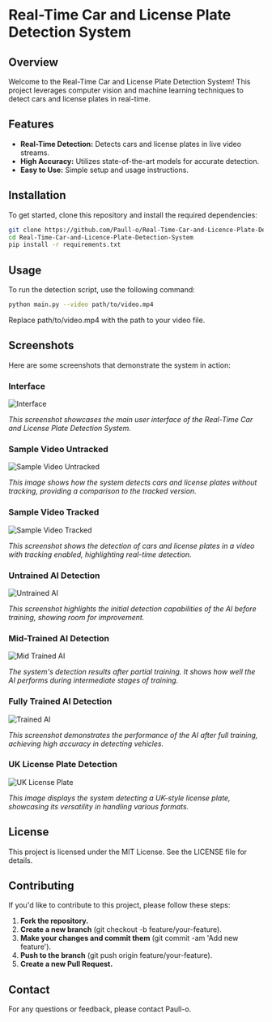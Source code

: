 # Real-Time Car and License Plate Detection System

## Overview

Welcome to the Real-Time Car and License Plate Detection System! This project leverages computer vision and machine learning techniques to detect cars and license plates in real-time.

## Features

- **Real-Time Detection:** Detects cars and license plates in live video streams.
- **High Accuracy:** Utilizes state-of-the-art models for accurate detection.
- **Easy to Use:** Simple setup and usage instructions.

## Installation

To get started, clone this repository and install the required dependencies:

```bash
git clone https://github.com/Paull-o/Real-Time-Car-and-Licence-Plate-Detection-System.git
cd Real-Time-Car-and-Licence-Plate-Detection-System
pip install -r requirements.txt 
```

## Usage

To run the detection script, use the following command:

```bash
python main.py --video path/to/video.mp4
```
Replace path/to/video.mp4 with the path to your video file.

## Screenshots

Here are some screenshots that demonstrate the system in action:

### Interface

![Interface](./screenshots/Interface.PNG)

*This screenshot showcases the main user interface of the Real-Time Car and License Plate Detection System.*

### Sample Video Untracked

![Sample Video Untracked](./screenshots/Sample_video_untracked.PNG)

*This image shows how the system detects cars and license plates without tracking, providing a comparison to the tracked version.*

### Sample Video Tracked

![Sample Video Tracked](./screenshots/Sample_video_tracked.PNG)

*This screenshot shows the detection of cars and license plates in a video with tracking enabled, highlighting real-time detection.*

### Untrained AI Detection

![Untrained AI](./screenshots/Untrained_AI.jpg)

*This screenshot highlights the initial detection capabilities of the AI before training, showing room for improvement.*

### Mid-Trained AI Detection

![Mid Trained AI](./screenshots/Mid_Trained_AI.jpg)

*The system's detection results after partial training. It shows how well the AI performs during intermediate stages of training.*

### Fully Trained AI Detection

![Trained AI](./screenshots/Trained_AI.jpg)

*This screenshot demonstrates the performance of the AI after full training, achieving high accuracy in detecting vehicles.*

### UK License Plate Detection

![UK License Plate](./screenshots/Uk-License-Plate.png)

*This image displays the system detecting a UK-style license plate, showcasing its versatility in handling various formats.*


## License

This project is licensed under the MIT License. See the LICENSE file for details.

## Contributing

If you'd like to contribute to this project, please follow these steps:

1. **Fork the repository.** 
2. **Create a new branch** (git checkout -b feature/your-feature).
3. **Make your changes and commit them** (git commit -am 'Add new feature').
4. **Push to the branch** (git push origin feature/your-feature).
5. **Create a new Pull Request.**


## Contact

For any questions or feedback, please contact Paull-o.
